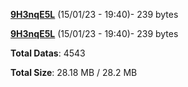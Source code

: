 [**9H3nqE5L**](/data/9H3nqE5L.txt) (15/01/23 - 19:40)- 239 bytes

[**9H3nqE5L**](/data/9H3nqE5L.txt) (15/01/23 - 19:40)- 239 bytes

**Total Datas**: 4543

**Total Size**: 28.18 MB / 28.2 MB
